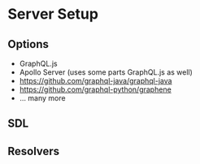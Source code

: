 # Server Setup

## Options

- GraphQL.js
- Apollo Server (uses some parts GraphQL.js as well)
- https://github.com/graphql-java/graphql-java
- https://github.com/graphql-python/graphene
- … many more

## SDL

## Resolvers
